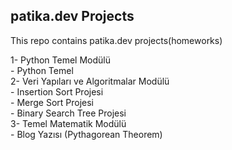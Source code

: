 ## patika.dev Projects

This repo contains patika.dev projects(homeworks)  

1- Python Temel Modülü  
    - Python Temel  
2- Veri Yapıları ve Algoritmalar Modülü  
    - Insertion Sort Projesi  
    - Merge Sort Projesi  
    - Binary Search Tree Projesi  
3- Temel Matematik Modülü  
    - Blog Yazısı (Pythagorean Theorem)  